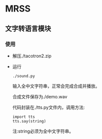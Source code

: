 # MRSS
## 文字转语言模块

### 使用

- 解压./tacotron2.zip

- 运行

  ```
  ./sound.py
  ```

  输入全中文字符串，正常会完成合成并播放。

  合成文件保存为./demo.wav

  代码封装在./tts.py文件内，调用方法:

  ```
  import tts
  tts.say(string)
  ```

  注:string必须为全中文字符串。
